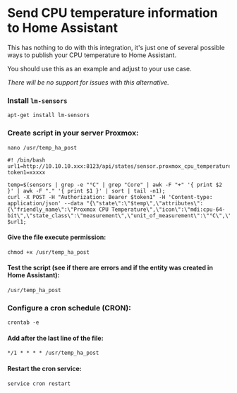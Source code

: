 # Send CPU temperature information to Home Assistant

This has nothing to do with this integration, it's just one of several possible ways to publish your CPU temperature to Home Assistant.

You should use this as an example and adjust to your use case.

_There will be no support for issues with this alternative._

### Install `lm-sensors`

`apt-get install lm-sensors`

### Create script in your server Proxmox:

`nano /usr/temp_ha_post`

```
#! /bin/bash
url1=http://10.10.10.xxx:8123/api/states/sensor.proxmox_cpu_temperature
token1=xxxxx

temp=$(sensors | grep -e "°C" | grep "Core" | awk -F "+" '{ print $2 }' | awk -F "." '{ print $1 }' | sort | tail -n1);
curl -X POST -H "Authorization: Bearer $token1" -H 'Content-type: application/json' --data "{\"state\":\"$temp\",\"attributes\": {\"friendly_name\":\"Proxmox CPU Temperature\",\"icon\":\"mdi:cpu-64-bit\",\"state_class\":\"measurement\",\"unit_of_measurement\":\"°C\",\"device_class\":\"temperature\"}}" $url1;
```

#### Give the file execute permission:

`chmod +x /usr/temp_ha_post`

#### Test the script (see if there are errors and if the entity was created in Home Assistant):

`/usr/temp_ha_post`

### Configure a cron schedule (CRON):

`crontab -e`

#### Add after the last line of the file:

`*/1 * * * * /usr/temp_ha_post`

#### Restart the cron service:

`service cron restart`
